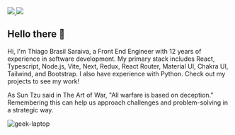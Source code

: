 <div>
    <a target='_blank' href="https://www.linkedin.com/in/thiago-brasilsaraiva">
        <img src="https://img.shields.io/badge/LinkedIn-0077B5?style=for-the-badge&logo=linkedin&logoColor=white">
    </a>
  <a target='_blank' href="mailto:thiagosaraiva.trabalho@gmail.com">
        <img src="https://img.shields.io/badge/gmail-EA4335?style=for-the-badge&logo=gmail&logoColor=white">
    </a>
</div>

<h2>Hello there 👋</h2>

<div>
<div>

Hi, I'm Thiago Brasil Saraiva, a Front End Engineer with 12 years of experience in software development. My primary stack includes React, Typescript, Node.js, Vite, Next, Redux, React Router, Material UI, Chakra UI, Tailwind, and Bootstrap. I also have experience with Python. Check out my projects to see my work!</p>

<p>As Sun Tzu said in The Art of War, "All warfare is based on deception." Remembering this can help us approach challenges and problem-solving in a strategic way.

</div>

<div>

![geek-laptop](https://user-images.githubusercontent.com/9470353/230686854-1a40b9c6-9c23-4121-8f52-812ba715544a.gif)

</div>
</div>


